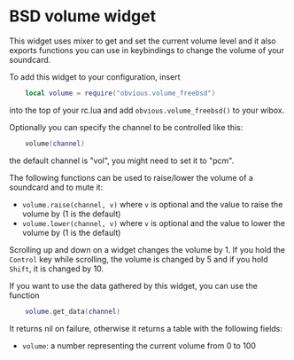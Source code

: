 BSD volume widget
=================

This widget uses mixer to get and set the current volume level and it also
exports functions you can use in keybindings to change the volume of your
soundcard.

To add this widget to your configuration, insert

```lua
    local volume = require("obvious.volume_freebsd")
```

into the top of your rc.lua and add `obvious.volume_freebsd()` to your wibox.

Optionally you can specify the channel to be controlled like this:

```lua
    volume(channel)
```

the default channel is "vol", you might need to set it to "pcm".

The following functions can be used to raise/lower the volume of a soundcard
and to mute it:

* `volume.raise(channel, v)` where `v` is optional and the value to raise the volume by (1 is the default)
* `volume.lower(channel, v)` where `v` is optional and the value to lower the volume by (1 is the default)

Scrolling up and down on a widget changes the volume by 1. If you hold the
`Control` key while scrolling, the volume is changed by 5 and if you hold
`Shift`, it is changed by 10.

If you want to use the data gathered by this widget, you can use the function

```lua
    volume.get_data(channel)
```

It returns nil on failure, otherwise it returns a table with the following fields:

* `volume`: a number representing the current volume from 0 to 100

